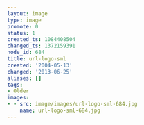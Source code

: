 ```yaml
---
layout: image
type: image
promote: 0
status: 1
created_ts: 1084408504
changed_ts: 1372159391
node_id: 684
title: url-logo-sml
created: '2004-05-13'
changed: '2013-06-25'
aliases: []
tags:
- Older
images:
- - src: image/images/url-logo-sml-684.jpg
    name: url-logo-sml-684.jpg
---
```


